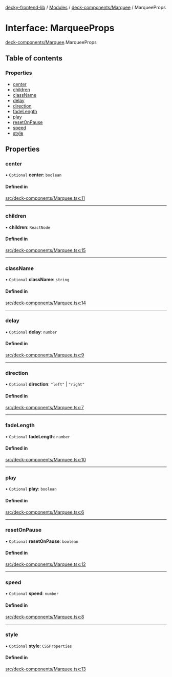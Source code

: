 [decky-frontend-lib](../README.md) / [Modules](../modules.md) / [deck-components/Marquee](../modules/deck_components_Marquee.md) / MarqueeProps

# Interface: MarqueeProps

[deck-components/Marquee](../modules/deck_components_Marquee.md).MarqueeProps

## Table of contents

### Properties

- [center](deck_components_Marquee.MarqueeProps.md#center)
- [children](deck_components_Marquee.MarqueeProps.md#children)
- [className](deck_components_Marquee.MarqueeProps.md#classname)
- [delay](deck_components_Marquee.MarqueeProps.md#delay)
- [direction](deck_components_Marquee.MarqueeProps.md#direction)
- [fadeLength](deck_components_Marquee.MarqueeProps.md#fadelength)
- [play](deck_components_Marquee.MarqueeProps.md#play)
- [resetOnPause](deck_components_Marquee.MarqueeProps.md#resetonpause)
- [speed](deck_components_Marquee.MarqueeProps.md#speed)
- [style](deck_components_Marquee.MarqueeProps.md#style)

## Properties

### center

• `Optional` **center**: `boolean`

#### Defined in

[src/deck-components/Marquee.tsx:11](https://github.com/SteamDeckHomebrew/decky-frontend-lib/blob/9723854/src/deck-components/Marquee.tsx#L11)

___

### children

• **children**: `ReactNode`

#### Defined in

[src/deck-components/Marquee.tsx:15](https://github.com/SteamDeckHomebrew/decky-frontend-lib/blob/9723854/src/deck-components/Marquee.tsx#L15)

___

### className

• `Optional` **className**: `string`

#### Defined in

[src/deck-components/Marquee.tsx:14](https://github.com/SteamDeckHomebrew/decky-frontend-lib/blob/9723854/src/deck-components/Marquee.tsx#L14)

___

### delay

• `Optional` **delay**: `number`

#### Defined in

[src/deck-components/Marquee.tsx:9](https://github.com/SteamDeckHomebrew/decky-frontend-lib/blob/9723854/src/deck-components/Marquee.tsx#L9)

___

### direction

• `Optional` **direction**: ``"left"`` \| ``"right"``

#### Defined in

[src/deck-components/Marquee.tsx:7](https://github.com/SteamDeckHomebrew/decky-frontend-lib/blob/9723854/src/deck-components/Marquee.tsx#L7)

___

### fadeLength

• `Optional` **fadeLength**: `number`

#### Defined in

[src/deck-components/Marquee.tsx:10](https://github.com/SteamDeckHomebrew/decky-frontend-lib/blob/9723854/src/deck-components/Marquee.tsx#L10)

___

### play

• `Optional` **play**: `boolean`

#### Defined in

[src/deck-components/Marquee.tsx:6](https://github.com/SteamDeckHomebrew/decky-frontend-lib/blob/9723854/src/deck-components/Marquee.tsx#L6)

___

### resetOnPause

• `Optional` **resetOnPause**: `boolean`

#### Defined in

[src/deck-components/Marquee.tsx:12](https://github.com/SteamDeckHomebrew/decky-frontend-lib/blob/9723854/src/deck-components/Marquee.tsx#L12)

___

### speed

• `Optional` **speed**: `number`

#### Defined in

[src/deck-components/Marquee.tsx:8](https://github.com/SteamDeckHomebrew/decky-frontend-lib/blob/9723854/src/deck-components/Marquee.tsx#L8)

___

### style

• `Optional` **style**: `CSSProperties`

#### Defined in

[src/deck-components/Marquee.tsx:13](https://github.com/SteamDeckHomebrew/decky-frontend-lib/blob/9723854/src/deck-components/Marquee.tsx#L13)
